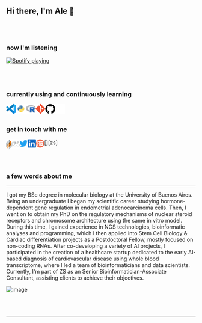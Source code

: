 ## Hi there, I'm Ale 👋

<br />
<br />

### now I'm listening
[<img src="https://novatorem-alelagreca.vercel.app/api/spotify" alt="Spotify playing" width="350px" />](https://open.spotify.com/user/alelagreca)


<!--
**alelagreca/alelagreca** is a ✨ _special_ ✨ repository because its `README.md` (this file) appears on your GitHub profile.

Here are some ideas to get you started:

- 🔭 I’m currently working on ...
- 🌱 I’m currently learning ...
- 👯 I’m looking to collaborate on ...
- 🤔 I’m looking for help with ...
- 💬 Ask me about ...
- 📫 How to reach me: ...
- 😄 Pronouns: ...
- ⚡ Fun fact: ...
-->
<br />
<br />

### **currently using and continuously learning**
[<img align="left" alt="Visual Studio Code" width="26px" src="https://raw.githubusercontent.com/github/explore/80688e429a7d4ef2fca1e82350fe8e3517d3494d/topics/visual-studio-code/visual-studio-code.png" />][vscode]
[<img align="left" alt="Python" width="26px" src="https://raw.githubusercontent.com/github/explore/80688e429a7d4ef2fca1e82350fe8e3517d3494d/topics/python/python.png" />][python]
[<img align="left" alt="Python" width="26px" src="https://raw.githubusercontent.com/github/explore/80688e429a7d4ef2fca1e82350fe8e3517d3494d/topics/r/r.png" />][rbase]
[<img align="left" alt="Git" width="26px" src="logos/git.svg" />][git]
[<img align="left" alt="GitHub" width="26px" src="logos/github.svg" />][github]
[<img align="left" alt="Terminal" width="26px" src="logos/gnubash.svg" />][bash]


<br />
<br />


### **get in touch with me**
[<img align="left" alt="alelagreca | ZS" width="35px" src="logos/ZS Logo RGB.png" />][zs]
[<img align="left" alt="aled_lg | Twitter" width="22px" src="logos/twitter.svg" />][twitter]
[<img align="left" alt="alelagreca | LinkedIn" width="22px" src="logos/linkedin.svg" />][linkedin]
[<img align="left" alt="alelagreca | F6" width="22px" src="logos/f6s-logo.png" />][f6]


<br />
<br />


### **a few words about me**
---
I got my BSc degree in molecular biology at the University of Buenos Aires. Being an undergraduate I began my scientific career studying hormone-dependent gene regulation in endometrial adenocarcinoma cells. Then, I went on to obtain my PhD on the regulatory mechanisms of nuclear steroid receptors and chromosome architecture using the same in vitro model. During this time, I gained experience in NGS technologies, bioinformatic analyses and programming, which I then applied into Stem Cell Biology & Cardiac differentiation projects as a Postdoctoral Fellow, mostly focused on non-coding RNAs. After co-developing a variety of AI projects, I participated in the creation of a healthcare startup dedicated to the early AI-based diagnosis of cardiovascular disease using whole blood transcriptome, where I led a team of bioinformaticians and data scientists. Currently, I'm part of ZS as an Senior Bioinformatician-Associate Consultant, assisting clients to achieve their objectives.


![image](https://github.com/user-attachments/assets/6d224d40-6382-4e12-87b2-8bfa8601c674)

<!--
[<img align="left" alt="LIAN" width="50px" height="50px" src="logos/lian_logo.svg" />][lian]
[<img align="left" alt="Fleni Institute" width="26px" src="logos/fleni_logo.svg" />][fleni]
[<img align="center" alt="CONICET" width="30px" src="logos/logo-CONICET_opt.png" />][conicet]
[<img align="center" alt="IBYME" width="30px" src="logos/logo-ibyme_fibyme.jpg" />][ibyme]
[<img align="center" alt="CRG" width="30px" src="logos/logo_crg_.jpg" />][crg]

-->

<br />
<br />

---


<br />
<br />

<!-- ##Uncomment to show commit score##
<img align="center" alt="Github stats" src="https://github-readme-stats.vercel.app/api?username=alelagreca&show_icons=true&hide_borders=true&count_private=true&theme=radical&include_all_commits=false" />
-->

<!--
Definitions
-->
[vscode]: https://code.visualstudio.com/
[python]: https://www.python.org/
[rbase]: https://www.r-project.org/
[git]: https://git-scm.com
[github]: https://github.com
[bash]: https://www.gnu.org/software/bash/
[twitter]: https://twitter.com/aled_lg
[linkedin]: https://linkedin.com/in/alejandro-la-greca-394aa955
[f6]: https://www.f6s.com/alejandrolagreca
[multiplai]: https://www.multiplaihealth.com/
[gmail]: ale.lagreca@gmail.com
[gmail2]: alejandro.lagreca@multiplaihealth.com
[lian]: https://www.fleni.org.ar/lian/
[fleni]: https://www.fleni.org.ar
[ibyme]: https://www.ibyme.org.ar/
[conicet]: https://www.conicet.gov.ar/
